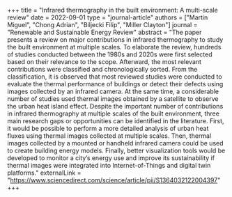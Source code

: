 +++
title = "Infrared thermography in the built environment: A multi-scale review"
date = 2022-09-01
type = "journal-article"
authors = ["Martin Miguel", "Chong Adrian", "Biljecki Filip", "Miller Clayton"]
journal = "Renewable and Sustainable Energy Review"
abstract = "The paper presents a review on major contributions in infrared thermography to study the built environment at multiple scales. To elaborate the review, hundreds of studies conducted between the 1980s and 2020s were first selected based on their relevance to the scope. Afterward, the most relevant contributions were classified and chronologically sorted. From the classification, it is observed that most reviewed studies were conducted to evaluate the thermal performance of buildings or detect their defects using images collected by an infrared camera. At the same time, a considerable number of studies used thermal images obtained by a satellite to observe the urban heat island effect. Despite the important number of contributions in infrared thermography at multiple scales of the built environment, three main research gaps or opportunities can be identified in the literature. First, it would be possible to perform a more detailed analysis of urban heat fluxes using thermal images collected at multiple scales. Then, thermal images collected by a mounted or handheld infrared camera could be used to create building energy models. Finally, better visualization tools would be developed to monitor a city’s energy use and improve its sustainability if thermal images were integrated into Internet-of-Things and digital twin platforms."
externalLink = "https://www.sciencedirect.com/science/article/pii/S1364032122004397"
+++